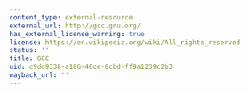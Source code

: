 ```yaml
---
content_type: external-resource
external_url: http://gcc.gnu.org/
has_external_license_warning: true
license: https://en.wikipedia.org/wiki/All_rights_reserved
status: ''
title: GCC
uid: c9dd9338-a186-40ce-8cbd-ff9a1239c2b3
wayback_url: ''
---
```


